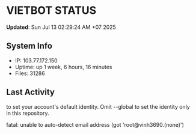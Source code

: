# VIETBOT STATUS
**Updated**: Sun Jul 13 02:29:24 AM +07 2025

## System Info
- IP: 103.77.172.150
- Uptime: up 1 week, 6 hours, 16 minutes
- Files: 31286

## Last Activity

to set your account's default identity.
Omit --global to set the identity only in this repository.

fatal: unable to auto-detect email address (got 'root@vinh3690.(none)')
